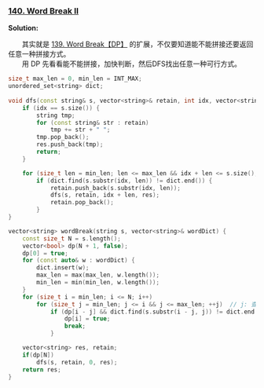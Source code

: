 ### [140. Word Break II](https://leetcode.com/problems/word-break-ii/description/)

**Solution:**

&emsp;&emsp;其实就是 [139. Word Break【DP】](https://github.com/GaoYuanBob/LeetCode/blob/master/LeetCode%20Problems/Medium/139.%20Word%20Break.md) 的扩展，不仅要知道能不能拼接还要返回任意一种拼接方式。\
&emsp;&emsp;用 DP 先看看能不能拼接，加快判断，然后DFS找出任意一种可行方式。
```cpp
size_t max_len = 0, min_len = INT_MAX;
unordered_set<string> dict;
    
void dfs(const string& s, vector<string>& retain, int idx, vector<string>& res) {
    if (idx == s.size()) {
        string tmp;
        for (const string& str : retain)
            tmp += str + " ";
        tmp.pop_back();
        res.push_back(tmp);
        return;
    }

    for (size_t len = min_len; len <= max_len && idx + len <= s.size(); len++)
        if (dict.find(s.substr(idx, len)) != dict.end()) {
            retain.push_back(s.substr(idx, len));
            dfs(s, retain, idx + len, res);
            retain.pop_back();
        }
}

vector<string> wordBreak(string s, vector<string>& wordDict) {
	const size_t N = s.length();
    vector<bool> dp(N + 1, false);
	dp[0] = true;
	for (const auto& w : wordDict) {
        dict.insert(w);
		max_len = max(max_len, w.length());
        min_len = min(min_len, w.length());
	}
	for (size_t i = min_len; i <= N; i++)
		for (size_t j = min_len; j <= i && j <= max_len; ++j)  // j: 查询单词长度, i >= j 不能写成 i - j >= 0 !!!
			if (dp[i - j] && dict.find(s.substr(i - j, j)) != dict.end()) {
				dp[i] = true;
				break;
			}

    vector<string> res, retain;
	if(dp[N])
		dfs(s, retain, 0, res);
	return res;
}

```
